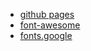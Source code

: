 - [github pages](https://pages.github.com/)
- [font-awesome](https://cdnjs.com/libraries/font-awesome)
- [fonts.google](https://fonts.google.com/)